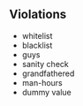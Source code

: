 
## Violations

- whitelist
- blacklist
- guys <!--wokeignore:rule=guys -->
- sanity check
- grandfathered
- man-hours
- dummy value

